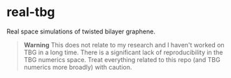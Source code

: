 # real-tbg
Real space simulations of twisted bilayer graphene.

> **Warning**
> This does not relate to my research and I haven't worked on TBG in a long time. There is a significant lack of reproducibility in the TBG numerics space. Treat everything related to this repo (and TBG numerics more broadly) with caution. 
